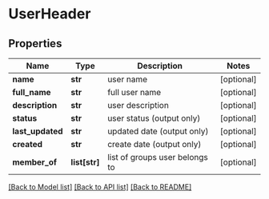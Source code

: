 # UserHeader

## Properties
Name | Type | Description | Notes
------------ | ------------- | ------------- | -------------
**name** | **str** | user name | [optional] 
**full_name** | **str** | full user name | [optional] 
**description** | **str** | user description | [optional] 
**status** | **str** | user status (output only) | [optional] 
**last_updated** | **str** | updated date (output only) | [optional] 
**created** | **str** | create date (output only) | [optional] 
**member_of** | **list[str]** | list of groups user belongs to | [optional] 

[[Back to Model list]](../README.md#documentation-for-models) [[Back to API list]](../README.md#documentation-for-api-endpoints) [[Back to README]](../README.md)


